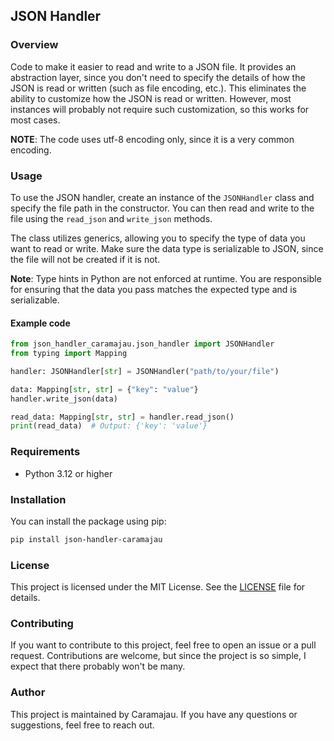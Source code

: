 ## JSON Handler

### Overview
Code to make it easier to read and write to a JSON file. It provides an abstraction layer, since you don't need to specify the details of how the JSON is read or written (such as file encoding, etc.). This eliminates the ability to customize how the JSON is read or written. However, most instances will probably not require such customization, so this works for most cases.

**NOTE**: The code uses utf-8 encoding only, since it is a very common encoding.

### Usage
To use the JSON handler, create an instance of the `JSONHandler` class and specify the file path in the constructor. You can then read and write to the file using the `read_json` and `write_json` methods.

The class utilizes generics, allowing you to specify the type of data you want to read or write. Make sure the data type is serializable to JSON, since the file will not be created if it is not.

**Note**: Type hints in Python are not enforced at runtime. You are responsible for ensuring that the data you pass matches the expected type and is serializable.

#### Example code
```python
from json_handler_caramajau.json_handler import JSONHandler
from typing import Mapping

handler: JSONHandler[str] = JSONHandler("path/to/your/file")

data: Mapping[str, str] = {"key": "value"}
handler.write_json(data)

read_data: Mapping[str, str] = handler.read_json()
print(read_data)  # Output: {'key': 'value'}
```

### Requirements
- Python 3.12 or higher

### Installation
You can install the package using pip:
```bash
pip install json-handler-caramajau
```
### License
This project is licensed under the MIT License. See the [LICENSE](LICENSE) file for details.

### Contributing
If you want to contribute to this project, feel free to open an issue or a pull request. Contributions are welcome, but since the project is so simple, I expect that there probably won't be many.

### Author
This project is maintained by Caramajau. If you have any questions or suggestions, feel free to reach out.
